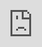 ```yaml
---
layout: post
date:   2025-03-25
image: "/template_site/images/csr_thumbnail.png"
title:  "housing as *expansion/displacement* in addis ababa"
author: "fennet habte & ki-sang yi"
---
```

<h1>housing as *expansion/displacement* in addis ababa</h1>

*"INSERT QUOTE."*

<h2>i. IHDP ++ addis</h2>

Addis Ababa has been a place of many a visionary exercise. First designated as capital city of the empire in 18XX by emperor and queen Taitu, the place which was/and still is referred to as Finfinne by the indigenous Oromo inhabitants of the area has undergone restructuring and expansion under successive political regimes that sought to establish their political power and legacy in the city. Debelo and Soboka consider this “making, remaking, and unmaking of frontiers” as central to urban developmental visions of past and current political leadership in Ethiopia (p.709). The Integrated Housing Project, which is examined here, was established in the context of the 2005 Ethiopian election, which saw a loss of power for the EPRDF and protests demanding political change (Weldeghebrael, 2022, 3). The promise of infrastructure realized in the large-scale housing project, thus served as a way to regain political allegiance, legitimacy and propose an actionable  vision of a prosperous, orderly city (Terrefe, 2022, p.4). The IHDP project, which was initially conceptualized together with the German development agency, has since been lauded as a public housing project, financed solely by Ethiopian public resources, showcasing to “other African nations that Africa can solve its own problems” (Gardner). However, many housing lottery-winners were unable to afford the down-payment without the support of wealthier relatives or family in the diaspora. The IHDP condominium program sought to both build up housing stock in the supposedly “underutilized” periphery of the city and redevelop informal inner-city settlements, making them accessible to public and private developments. With over a hundred sites through the city and its periphery, the condominiums are estimated to occupy 11 percent of Addis Ababa's land area, thereby significantly changing the city’s urban fabric.

<div class="iframe-column"><iframe src="https://ki-sang.github.io/AddisHousing-ExpansionDisplacement/AddisCondoPoints.html" style="position:absolute;top:0;left:0;width:100%;height:100%;" frameborder="0"></iframe></div> 
<h6>Condominium locations scrapped from OpenStreetMap and Google Places API and their typologies. As a user-contributed list, this dataset does not include all condominium projects in Addis Ababa. Visitors are encouraged to roam around to look for unaccounted condominium projects in the inner city and the peripheries.</h6>

The re-development of the inner-city, partially to build condominiums, but more often to allow for private re-development, has caused the demolishing of 392 ha of inner-city informal housing and the displacement of 23,151 households by the end of 2015 (UN-Habitat, 2017, 55). The project was, and continues to be successful at increasing formal housing stock, and enabling home-ownership for low-and middle income households. However, research has shown that the urban poor who were identified as the primary target audience were often barely able to make the down-payment let alone their mortgage. Over the past two decades we have thus seen a phenomenon of low-income condominium apartment owners renting to middle-class tenants to finance their mortgage, while they themselves continue to live in informal, precarious housing in the inner city (Planel & Bridonneau, 2017, p.32; UN Habitat, 2011, p.19). Additionally, the relocations were conducted with little community input, at times purposefully separating inner-city communities, who had been deemed sites of opposition protest. Condominium residents experienced a loss of social networks and faced increased time and cost barriers for accessing work opportunities in the city center. The condominium sites themselves, resembling post-war European housing blocks, were built with little regard to common cultural use patterns and fostering community gathering. While some condominium sites have developed into lively and bustling neighborhoods, many residents report a sense of loneliness and anonymity from life in the condominiums.

<h2>ii. addis urbanism ++ aspirations of modernity</h2>

*"Money is power. Only those who have economic capacity can be heard and have the ‘right’ to live at the centre. But those who do not have power have no chance except to be thrown away outside where no basic facilities are fulfilled."* (Older informant, relocated from the city-center, Abebe & Hesselberg, 2015, p. 557)

The inner-city redevelopments that sought to both formalize housing and usher in a new era of modern, flashy developments, served both  to allow for easier governing of inner-city populations, deemed troublesome, unruly and hotbeds of political dissidents after the 2005 post-election protests, and created an agreeable environment for foreign- and diaspora developers in prime real estate locations (Weldeghebrael, 2022, 4). The first inner-city site to be re-developed into an IHDP site was in the Lideta neighborhood, which according to government officials was selected due to the belief that “there was a huge concentration of Coalition for Unity and Democracy (CUD)11 2005 election campaigners and subsequent protest mobilizers” (Weldeghebrael,2022, 6). Residents of informal inner-city neighborhoods were often strategically divided up and scattered across five to twelve different condominiums at the city’s peripheries, severing existing social networks (ibid.). The strategic spatial dispersion of former inner-city residents deemed troublesome allowed the IHDP to act as a mechanism of enacting control and repress potential counter-government organizing.

<h3>beautifying the inner city</h3>

Inner city beautification has taken on a new coat today with Prime minister Abiy’s Dubai-like development exercises aimed at attracting foreign capital and diaspora involvement, cementing Addis Ababs legacy as diplomatic capital of Africa. While this can be understood as a move away from EPRDF pro-poor framing of urban development, it is important to note that despite the pro-poor policy framing of the condominium project when it was launched by the EPRDF, it still saw the displacement and disposession of thousands of inner-city residents and rural residents in the city’s periphery. The narrative of displacement as a necessary evil for development, which resulted in displaced residents made way for lucrative industrial - and real-estate development, is thus a continuing modus-operandi of consecutive political regimes. 

<img src="/ConflictUrbanism2025/images/Sengatera4060.gif" style="float:right; width:80%; height:auto; vertical-align:middle;" frameborder="0">


<h2>iii. expansion ++ displacement</h2>
<img src="/ConflictUrbanism2025/images/AddisAbaba-City.gif" style="float:right; width:80%; height:auto; vertical-align:middle;" frameborder="0">

<img src="/ConflictUrbanism2025/images/BoleArabsa.gif" style="float:right; width:80%; height:auto; vertical-align:middle;" frameborder="0">

<h2>v. references</h2>
Abebe, Gezahegn, and Jan and Hesselberg. 2015. “Community Participation and Inner-City Slum Renewal: Relocated People’s Perspectives on Slum Clearance and Resettlement in Addis Ababa.” *Development in Practice* 25 (4): 551–62. [https://doi.org/10.1080/09614524.2015.1026878](https://doi.org/10.1080/09614524.2015.1026878).
Planel, Sabine, and Marie and Bridonneau. 2017. “(Re)Making Politics in a New Urban Ethiopia: An Empirical Reading of the Right to the City in Addis Ababa’s Condominiums.” *Journal of Eastern African Studies* 11 (1): 24–45. [https://doi.org/10.1080/17531055.2017.1285105](https://doi.org/10.1080/17531055.2017.1285105).
Terrefe, Biruk. 2022. “Infrastructures of Renaissance: Tangible Discourses in the EPRDF’s Ethiopia: Infrastructures de Renaissance: Discours Tangible Dans l’Ethiopie de Le FDRPE.” *Critical African Studies* 14 (3): 250–73. [https://doi.org/10.1080/21681392.2022.2039731](https://doi.org/10.1080/21681392.2022.2039731).
Weldeghebrael, Ezana Haddis. 2022. “The Framing of Inner-City Slum Redevelopment by an Aspiring Developmental State: The Case of Addis Ababa, Ethiopia.” *Cities* 125 (June):102807. [https://doi.org/10.1016/j.cities.2020.102807](https://doi.org/10.1016/j.cities.2020.102807).

<h3>datasets</h3>
Google Maps. n.d. “Condominiums in Addis Ababa, Ethiopia.”
“Condominiums in Addis Ababa, Ethiopia Retrieved from [Https://Planet.Osm.Org](Https://Planet.Osm.Org).” 2025. Geolocations. [https://www.openstreetmap.org/](https://www.openstreetmap.org/).

To embed images first ensure that the file is at least 740px wide. Then place the image file in a folder named for your group in the images folder. Then link to that image using the format here, but replace the file path with the name of your group's folder and appropriate image file name:  



If you want to include html files (i.e. an interactive map) host these via your personal github page, and then you can embed them in your document with a iframe. The format looks like this:  

<div class="iframe-column"><iframe src="https://ki-sang.github.io/AddisHousing-ExpansionDisplacement/AddisCondoPoints.html" style="position:absolute;top:0;left:0;width:100%;height:100%;" frameborder="0"></iframe></div> 


All you need to do to use one is replace the url that is between the two " ". Here is an iframe of mapbox tiles:  


***REMINDER: To view the structure of your website in Visual Studio Code without having to upload to Github, press the following keys to get a spit-screen view: Ctrl K then V.***

